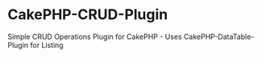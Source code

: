 CakePHP-CRUD-Plugin
===================

Simple CRUD Operations Plugin for CakePHP - Uses CakePHP-DataTable-Plugin for Listing
